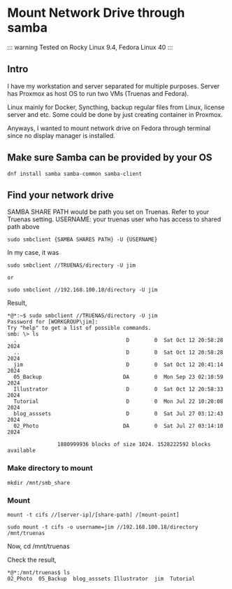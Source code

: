 # Mount Network Drive through samba

::: warning
Tested on Rocky Linux 9.4, Fedora Linux 40
:::


## Intro

I have my workstation and server separated for multiple purposes. Server has Proxmox as host OS to run two VMs (Truenas and Fedora). 

Linux mainly for Docker, Syncthing, backup regular files from Linux, license server and etc. Some could be done by just creating container in Proxmox. 

Anyways, I wanted to mount network drive on Fedora through terminal since no display manager is installed.


## Make sure Samba can be provided by your OS

```
dnf install samba samba-common samba-client
```


## Find your network drive

SAMBA SHARE PATH would be path you set on Truenas. Refer to your Truenas setting.
USERNAME: your truenas user who has access to shared path above


```
sudo smbclient {SAMBA SHARES PATH} -U {USERNAME}
```

In my case, it was

```
sudo smbclient //TRUENAS/directory -U jim

or

sudo smbclient //192.168.100.18/directory -U jim
```

Result,

```
*@*:~$ sudo smbclient //TRUENAS/directory -U jim
Password for [WORKGROUP\jim]:
Try "help" to get a list of possible commands.
smb: \> ls
  .                                   D        0  Sat Oct 12 20:58:28 2024
  ..                                  D        0  Sat Oct 12 20:58:28 2024
  jim                                 D        0  Sat Oct 12 20:41:14 2024
  05_Backup                          DA        0  Mon Sep 23 02:10:59 2024
  Illustrator                         D        0  Sat Oct 12 20:58:33 2024
  Tutorial                            D        0  Mon Jul 22 10:20:08 2024
  blog_asssets                        D        0  Sat Jul 27 03:12:43 2024
  02_Photo                           DA        0  Sat Jul 27 03:14:10 2024

                1880999936 blocks of size 1024. 1528222592 blocks available
```

### Make directory to mount

```
mkdir /mnt/smb_share
```

### Mount


```
mount -t cifs //[server-ip]/[share-path] /[mount-point]
```

```
sudo mount -t cifs -o username=jim //192.168.100.18/directory /mnt/truenas
```

Now, cd /mnt/truenas

Check the result,

```
*@*:/mnt/truenas$ ls
02_Photo  05_Backup  blog_asssets Illustrator  jim  Tutorial
```